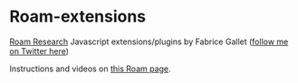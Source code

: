 # Roam-extensions
[Roam Research](https://roamresearch.com) Javascript extensions/plugins by Fabrice Gallet ([follow me on Twitter here]([url](https://twitter.com/fbgallet)))

Instructions and videos on [this Roam page]([url](https://roamresearch.com/?server-port=3333#/app/Roam-En-Francais/page/eyPmdlKZ7)).
